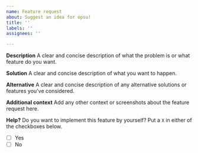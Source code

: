 ```yaml
---
name: Feature request
about: Suggest an idea for opsu!
title: ''
labels: ''
assignees: ''

---
```


**Description**
A clear and concise description of what the problem is or what feature do you want.

**Solution**
A clear and concise description of what you want to happen.

**Alternative**
A clear and concise description of any alternative solutions or features you've considered.

**Additional context**
Add any other context or screenshots about the feature request here.

**Help?**
Do you want to implement this feature by yourself? Put a `X` in either of the checkboxes below.

- [ ] Yes
- [ ] No
